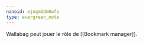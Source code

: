 ```yaml
---
nanoid: ejnqm3dm0wfp
type: evergreen_note
---
```

Wallabag peut jouer le rôle de [[Bookmark manager]].
